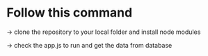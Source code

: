 # Follow this command

-> clone the repository to your local folder and install node modules

-> check the app.js to run and get the data from database